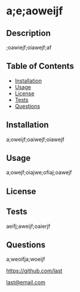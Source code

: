 # a;e;aoweijf


## Description 
;oawiejf;oiawejf;af

## Table of Contents
* [Installation](#installation)
* [Usage](#usage)
* [License](#license)
* [Tests](#tests)
* [Questions](#questions)

## Installation
a;oweijf;oaiwejf;oiawejf

## Usage
a;owejf;oiajwe;ofiaj;oawejf

## License


## Tests
aeifj;aweijf;oaierjf

## Questions
a;weoifja;woeijf     

https://github.com/last    

last@email.com  
